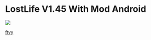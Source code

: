 # LostLife V1.45 With Mod Android

![](hhttps://acgn.zone/ueditor/php/upload/image/20200326/1585216437526571.jpg)

[ftvy](https://pan.baidu.com/s/1bUmL6h_eOmTQFoi_9Gsf7w)